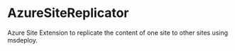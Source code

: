 AzureSiteReplicator
===================

Azure Site Extension to replicate the content of one site to other sites using msdeploy.
